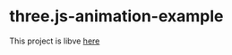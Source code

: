 # three.js-animation-example

This project is libve [here](https://leota.github.io/three.js-animation-example/)
